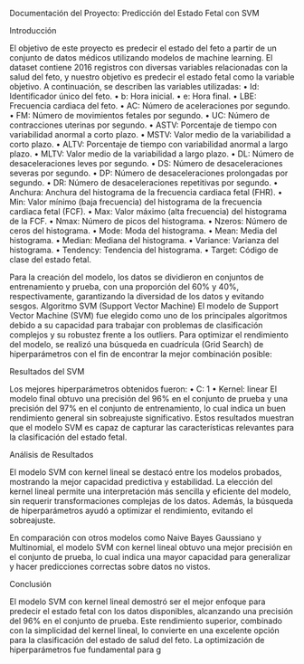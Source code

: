 Documentación del Proyecto: Predicción del Estado Fetal con SVM

Introducción

El objetivo de este proyecto es predecir el estado del feto a partir de un conjunto de 
datos médicos utilizando modelos de machine learning. El dataset contiene 2016 
registros con diversas variables relacionadas con la salud del feto, y nuestro objetivo es 
predecir el estado fetal como la variable objetivo. A continuación, se describen las 
variables utilizadas:
• Id: Identificador único del feto.
• b: Hora inicial.
• e: Hora final.
• LBE: Frecuencia cardiaca del feto.
• AC: Número de aceleraciones por segundo.
• FM: Número de movimientos fetales por segundo.
• UC: Número de contracciones uterinas por segundo.
• ASTV: Porcentaje de tiempo con variabilidad anormal a corto plazo.
• MSTV: Valor medio de la variabilidad a corto plazo.
• ALTV: Porcentaje de tiempo con variabilidad anormal a largo plazo.
• MLTV: Valor medio de la variabilidad a largo plazo.
• DL: Número de desaceleraciones leves por segundo.
• DS: Número de desaceleraciones severas por segundo.
• DP: Número de desaceleraciones prolongadas por segundo.
• DR: Número de desaceleraciones repetitivas por segundo.
• Anchura: Anchura del histograma de la frecuencia cardiaca fetal (FHR).
• Min: Valor mínimo (baja frecuencia) del histograma de la frecuencia cardiaca 
fetal (FCF).
• Max: Valor máximo (alta frecuencia) del histograma de la FCF.
• Nmax: Número de picos del histograma.
• Nzeros: Número de ceros del histograma.
• Mode: Moda del histograma.
• Mean: Media del histograma.
• Median: Mediana del histograma.
• Variance: Varianza del histograma.
• Tendency: Tendencia del histograma.
• Target: Código de clase del estado fetal.

Para la creación del modelo, los datos se dividieron en conjuntos de entrenamiento y 
prueba, con una proporción del 60% y 40%, respectivamente, garantizando la 
diversidad de los datos y evitando sesgos.
Algoritmo SVM (Support Vector Machine)
El modelo de Support Vector Machine (SVM) fue elegido como uno de los principales 
algoritmos debido a su capacidad para trabajar con problemas de clasificación 
complejos y su robustez frente a los outliers. Para optimizar el rendimiento del modelo, 
se realizó una búsqueda en cuadrícula (Grid Search) de hiperparámetros con el fin de 
encontrar la mejor combinación posible:

Resultados del SVM

Los mejores hiperparámetros obtenidos fueron:
• C: 1
• Kernel: linear
El modelo final obtuvo una precisión del 96% en el conjunto de prueba y una precisión 
del 97% en el conjunto de entrenamiento, lo cual indica un buen rendimiento general 
sin sobreajuste significativo. Estos resultados muestran que el modelo SVM es capaz 
de capturar las características relevantes para la clasificación del estado fetal.

Análisis de Resultados

El modelo SVM con kernel lineal se destacó entre los modelos probados, mostrando la 
mejor capacidad predictiva y estabilidad. La elección del kernel lineal permite una 
interpretación más sencilla y eficiente del modelo, sin requerir transformaciones 
complejas de los datos. Además, la búsqueda de hiperparámetros ayudó a optimizar el 
rendimiento, evitando el sobreajuste.

En comparación con otros modelos como Naive Bayes Gaussiano y Multinomial, el 
modelo SVM con kernel lineal obtuvo una mejor precisión en el conjunto de prueba, lo 
cual indica una mayor capacidad para generalizar y hacer predicciones correctas sobre 
datos no vistos.

Conclusión

El modelo SVM con kernel lineal demostró ser el mejor enfoque para predecir el estado 
fetal con los datos disponibles, alcanzando una precisión del 96% en el conjunto de 
prueba. Este rendimiento superior, combinado con la simplicidad del kernel lineal, lo 
convierte en una excelente opción para la clasificación del estado de salud del feto. La 
optimización de hiperparámetros fue fundamental para g

